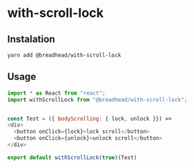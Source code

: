 # with-scroll-lock

## Instalation

`yarn add @breadhead/with-scroll-lock`

## Usage

```js
import * as React from "react";
import withScrollLock from "@breadhead/with-scroll-lock";


const Test = ({ bodyScrolling: { lock, unlock }}) => 
<div>
  <button onClick={lock}>lock scroll</button>
  <button onClick={unlock}>unlock scroll</button>
</div>  

export default withScrollLock(true)(Test)


```
